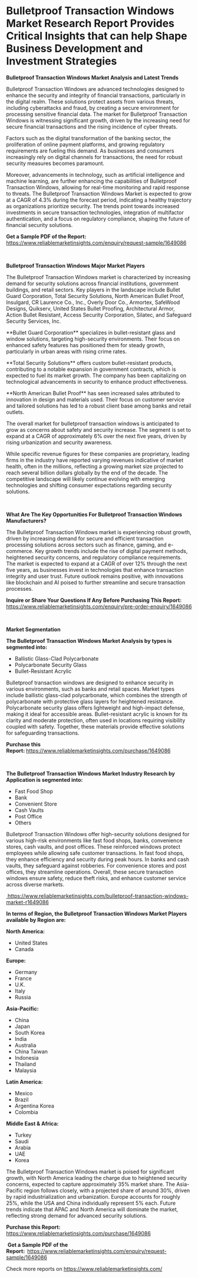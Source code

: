 <p><h1>Bulletproof Transaction Windows Market Research Report Provides Critical Insights that can help Shape Business Development and Investment Strategies</h1></p><p><strong>Bulletproof Transaction Windows Market Analysis and Latest Trends</strong></p>
<p><p>Bulletproof Transaction Windows are advanced technologies designed to enhance the security and integrity of financial transactions, particularly in the digital realm. These solutions protect assets from various threats, including cyberattacks and fraud, by creating a secure environment for processing sensitive financial data. The market for Bulletproof Transaction Windows is witnessing significant growth, driven by the increasing need for secure financial transactions and the rising incidence of cyber threats. </p><p>Factors such as the digital transformation of the banking sector, the proliferation of online payment platforms, and growing regulatory requirements are fueling this demand. As businesses and consumers increasingly rely on digital channels for transactions, the need for robust security measures becomes paramount. </p><p>Moreover, advancements in technology, such as artificial intelligence and machine learning, are further enhancing the capabilities of Bulletproof Transaction Windows, allowing for real-time monitoring and rapid response to threats. The Bulletproof Transaction Windows Market is expected to grow at a CAGR of 4.3% during the forecast period, indicating a healthy trajectory as organizations prioritize security. The trends point towards increased investments in secure transaction technologies, integration of multifactor authentication, and a focus on regulatory compliance, shaping the future of financial security solutions.</p></p>
<p><strong>Get a Sample PDF of the Report:&nbsp;</strong> <a href="https://www.reliablemarketinsights.com/enquiry/request-sample/1649086?utm_campaign=1894&utm_medium=2&utm_source=Github&utm_content=ia&utm_term=09042025&utm_id=bulletproof-transaction-windows">https://www.reliablemarketinsights.com/enquiry/request-sample/1649086</a></p>
<p>&nbsp;</p>
<p><strong>Bulletproof Transaction Windows Major Market Players</strong></p>
<p><p>The Bulletproof Transaction Windows market is characterized by increasing demand for security solutions across financial institutions, government buildings, and retail sectors. Key players in the landscape include Bullet Guard Corporation, Total Security Solutions, North American Bullet Proof, Insulgard, CR Laurence Co., Inc., Overly Door Co., Armortex, SafeWood Designs, Quikserv, United States Bullet Proofing, Architectural Armor, Action Bullet Resistant, Access Security Corporation, Silatec, and Safeguard Security Services, Inc.</p><p>**Bullet Guard Corporation** specializes in bullet-resistant glass and window solutions, targeting high-security environments. Their focus on enhanced safety features has positioned them for steady growth, particularly in urban areas with rising crime rates. </p><p>**Total Security Solutions** offers custom bullet-resistant products, contributing to a notable expansion in government contracts, which is expected to fuel its market growth. The company has been capitalizing on technological advancements in security to enhance product effectiveness.</p><p>**North American Bullet Proof** has seen increased sales attributed to innovation in design and materials used. Their focus on customer service and tailored solutions has led to a robust client base among banks and retail outlets. </p><p>The overall market for bulletproof transaction windows is anticipated to grow as concerns about safety and security increase. The segment is set to expand at a CAGR of approximately 6% over the next five years, driven by rising urbanization and security awareness. </p><p>While specific revenue figures for these companies are proprietary, leading firms in the industry have reported varying revenues indicative of market health, often in the millions, reflecting a growing market size projected to reach several billion dollars globally by the end of the decade. The competitive landscape will likely continue evolving with emerging technologies and shifting consumer expectations regarding security solutions.</p></p>
<p>&nbsp;</p>
<p><strong>What Are The Key Opportunities For Bulletproof Transaction Windows Manufacturers?</strong></p>
<p><p>The Bulletproof Transaction Windows market is experiencing robust growth, driven by increasing demand for secure and efficient transaction processing solutions across sectors such as finance, gaming, and e-commerce. Key growth trends include the rise of digital payment methods, heightened security concerns, and regulatory compliance requirements. The market is expected to expand at a CAGR of over 12% through the next five years, as businesses invest in technologies that enhance transaction integrity and user trust. Future outlook remains positive, with innovations like blockchain and AI poised to further streamline and secure transaction processes.</p></p>
<p><strong>Inquire or Share Your Questions If Any Before Purchasing This Report:</strong> <a href="https://www.reliablemarketinsights.com/enquiry/pre-order-enquiry/1649086?utm_campaign=1894&utm_medium=2&utm_source=Github&utm_content=ia&utm_term=09042025&utm_id=bulletproof-transaction-windows">https://www.reliablemarketinsights.com/enquiry/pre-order-enquiry/1649086</a></p>
<p>&nbsp;</p>
<p><strong>Market Segmentation</strong></p>
<p><strong>The Bulletproof Transaction Windows Market Analysis by types is segmented into:</strong></p>
<p><ul><li>Ballistic Glass-Clad Polycarbonate</li><li>Polycarbonate Security Glass</li><li>Bullet-Resistant Acrylic</li></ul></p>
<p><p>Bulletproof transaction windows are designed to enhance security in various environments, such as banks and retail spaces. Market types include ballistic glass-clad polycarbonate, which combines the strength of polycarbonate with protective glass layers for heightened resistance. Polycarbonate security glass offers lightweight and high-impact defense, making it ideal for accessible areas. Bullet-resistant acrylic is known for its clarity and moderate protection, often used in locations requiring visibility coupled with safety. Together, these materials provide effective solutions for safeguarding transactions.</p></p>
<p><strong>Purchase this Report:&nbsp;</strong><a href="https://www.reliablemarketinsights.com/purchase/1649086?utm_campaign=1894&utm_medium=2&utm_source=Github&utm_content=ia&utm_term=09042025&utm_id=bulletproof-transaction-windows">https://www.reliablemarketinsights.com/purchase/1649086</a></p>
<p>&nbsp;</p>
<p><strong>The Bulletproof Transaction Windows Market Industry Research by Application is segmented into:</strong></p>
<p><ul><li>Fast Food Shop</li><li>Bank</li><li>Convenient Store</li><li>Cash Vaults</li><li>Post Office</li><li>Others</li></ul></p>
<p><p>Bulletproof Transaction Windows offer high-security solutions designed for various high-risk environments like fast food shops, banks, convenience stores, cash vaults, and post offices. These reinforced windows protect employees while allowing safe customer transactions. In fast food shops, they enhance efficiency and security during peak hours. In banks and cash vaults, they safeguard against robberies. For convenience stores and post offices, they streamline operations. Overall, these secure transaction windows ensure safety, reduce theft risks, and enhance customer service across diverse markets.</p></p>
<p><a href="https://www.reliablemarketinsights.com/bulletproof-transaction-windows-market-r1649086?utm_campaign=1894&utm_medium=2&utm_source=Github&utm_content=ia&utm_term=09042025&utm_id=bulletproof-transaction-windows">&nbsp;https://www.reliablemarketinsights.com/bulletproof-transaction-windows-market-r1649086</a></p>
<p><strong>In terms of Region, the Bulletproof Transaction Windows Market Players available by Region are:</strong></p>
<p>
    <p> <strong> North America: </strong>
        <ul>
            <li>United States</li>
            <li>Canada</li>
        </ul>
        </p> 
    <p> <strong> Europe: </strong>
        <ul>
            <li>Germany</li>
            <li>France</li>
            <li>U.K.</li>
            <li>Italy</li>
            <li>Russia</li>
        </ul>
        </p> 
    <p> <strong> Asia-Pacific: </strong>
        <ul>
            <li>China</li>
            <li>Japan</li>
            <li>South Korea</li>
            <li>India</li>
            <li>Australia</li>
            <li>China Taiwan</li>
            <li>Indonesia</li>
            <li>Thailand</li>
            <li>Malaysia</li>
        </ul>
        </p> 
    <p> <strong> Latin America: </strong>
        <ul>
            <li>Mexico</li>
            <li>Brazil</li>
            <li>Argentina Korea</li>
            <li>Colombia</li>
        </ul>
        </p> 
    <p> <strong> Middle East & Africa: </strong>
        <ul>
            <li>Turkey</li>
            <li>Saudi</li>
            <li>Arabia</li>
            <li>UAE</li>
            <li>Korea</li>
        </ul>
    </p>
    </p>
<p><p>The Bulletproof Transaction Windows market is poised for significant growth, with North America leading the charge due to heightened security concerns, expected to capture approximately 35% market share. The Asia-Pacific region follows closely, with a projected share of around 30%, driven by rapid industrialization and urbanization. Europe accounts for roughly 25%, while the USA and China individually represent 5% each. Future trends indicate that APAC and North America will dominate the market, reflecting strong demand for advanced security solutions.</p></p>
<p><strong>Purchase this Report: </strong><a href="https://www.reliablemarketinsights.com/purchase/1649086?utm_campaign=1894&utm_medium=2&utm_source=Github&utm_content=ia&utm_term=09042025&utm_id=bulletproof-transaction-windows">https://www.reliablemarketinsights.com/purchase/1649086</a></p>
<p>&nbsp;<strong>Get a Sample PDF of the Report:&nbsp;&nbsp;</strong><a href="https://www.reliablemarketinsights.com/enquiry/request-sample/1649086?utm_campaign=1894&utm_medium=2&utm_source=Github&utm_content=ia&utm_term=09042025&utm_id=bulletproof-transaction-windows">https://www.reliablemarketinsights.com/enquiry/request-sample/1649086</a></p>
<p><strong></strong></p>
<p>Check more reports on <a href="https://www.reliablemarketinsights.com/?utm_campaign=1894&utm_medium=2&utm_source=Github&utm_content=ia&utm_term=09042025&utm_id=bulletproof-transaction-windows">https://www.reliablemarketinsights.com/</a></p>